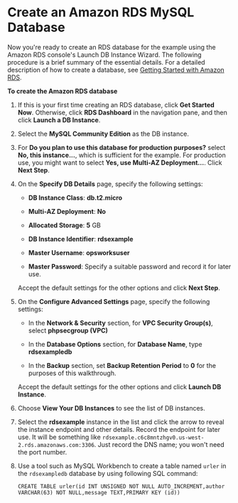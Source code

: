 # Create an Amazon RDS MySQL Database<a name="customizing-rds-connect-create"></a>

Now you're ready to create an RDS database for the example using the Amazon RDS console's Launch DB Instance Wizard\. The following procedure is a brief summary of the essential details\. For a detailed description of how to create a database, see [Getting Started with Amazon RDS](http://docs.aws.amazon.com/AmazonRDS/latest/UserGuide/CHAP_GettingStarted.html)\.

**To create the Amazon RDS database**

1. If this is your first time creating an RDS database, click **Get Started Now**\. Otherwise, click **RDS Dashboard** in the navigation pane, and then click **Launch a DB Instance**\.

1. Select the **MySQL Community Edition** as the DB instance\.

1. For **Do you plan to use this database for production purposes?** select **No, this instance\.\.\.**, which is sufficient for the example\. For production use, you might want to select **Yes, use Multi\-AZ Deployment\.\.\.**\. Click **Next Step**\.

1. On the **Specify DB Details** page, specify the following settings:

   + **DB Instance Class**: **db\.t2\.micro**

   + **Multi\-AZ Deployment**: **No**

   + **Allocated Storage**: **5** GB

   + **DB Instance Identifier**: **rdsexample**

   + **Master Username**: **opsworksuser**

   + **Master Password**: Specify a suitable password and record it for later use\.

   Accept the default settings for the other options and click **Next Step**\.

1. On the **Configure Advanced Settings** page, specify the following settings:

   + In the **Network & Security** section, for **VPC Security Group\(s\)**, select **phpsecgroup \(VPC\)**

   + In the **Database Options** section, for **Database Name**, type **rdsexampledb**

   + In the **Backup** section, set **Backup Retention Period** to **0** for the purposes of this walkthrough\.

   Accept the default settings for the other options and click **Launch DB Instance**\.

1. Choose **View Your DB Instances** to see the list of DB instances\.

1. Select the **rdsexample** instance in the list and click the arrow to reveal the instance endpoint and other details\. Record the endpoint for later use\. It will be something like `rdsexample.c6c8mntzhgv0.us-west-2.rds.amazonaws.com:3306`\. Just record the DNS name; you won't need the port number\.

1. Use a tool such as MySQL Workbench to create a table named `urler` in the `rdsexampledb` database by using following SQL command:

   ```
   CREATE TABLE urler(id INT UNSIGNED NOT NULL AUTO_INCREMENT,author VARCHAR(63) NOT NULL,message TEXT,PRIMARY KEY (id))
   ```